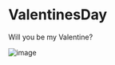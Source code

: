 # ValentinesDay
Will you be my Valentine?

![image](https://github.com/conspiracy1337/ValentinesDay/assets/123787641/e21c2fbd-9221-4d52-b562-bf04cf235ab8)
